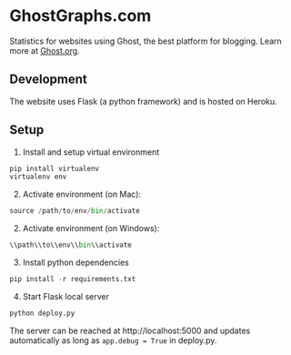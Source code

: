 # GhostGraphs.com
Statistics for websites using Ghost, the best platform for blogging. Learn more at [Ghost.org](https://ghost.org).

## Development
The website uses Flask (a python framework) and is hosted on Heroku.

## Setup
1. Install and setup virtual environment
```python
pip install virtualenv
virtualenv env
```
2. Activate environment (on Mac):
```python
source /path/to/env/bin/activate
```
2. Activate environment (on Windows):
```python
\\path\\to\\env\\bin\\activate
```
3. Install python dependencies
```python
pip install -r requirements.txt
```
4. Start Flask local server
```python
python deploy.py
```
The server can be reached at http://localhost:5000 and updates automatically as long as `app.debug = True` in deploy.py.